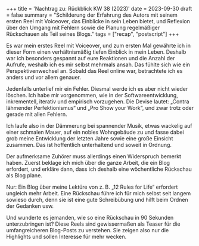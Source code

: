 +++
title = 'Nachtrag zu: Rückblick KW 38 (2023)'
date = 2023-09-30
draft = false
summary = "Schilderung der Erfahrung des Autors mit seinem ersten Reel mit Voiceover, das Einblicke in sein Leben bietet, und Reflexion über den Umgang mit Fehlern sowie die Planung regelmäßiger Rückschauen als Teil seines Blogs."
tags = ["recap", "postscript"]
+++

Es war mein erstes Reel mit Voiceover, und zum ersten Mal gewährte ich in dieser Form einen verhältnismäßig tiefen Einblick in mein Leben. Deshalb war ich besonders gespannt auf eure Reaktionen und die Anzahl der Aufrufe, weshalb ich es mir selbst mehrmals ansah. Das fühlte sich wie ein Perspektivenwechsel an. Sobald das Reel online war, betrachtete ich es anders und vor allem genauer.

Jedenfalls unterlief mir ein Fehler. Diesmal werde ich es aber nicht wieder löschen. Ich habe mir vorgenommen, wie in der Softwareentwicklung, inkrementell, iterativ und empirisch vorzugehen. Die Devise lautet: „Contra lähmender Perfektionismus“ und „Pro Show your Work“, und zwar trotz oder gerade mit allen Fehlern.

Ich laufe also in der Dämmerung bei spannender Musik, etwas wackelig auf einer schmalen Mauer, auf ein nobles Wohngebäude zu und fasse dabei grob meine Entwicklung der letzten Jahre sowie eine große Einsicht zusammen. Das ist hoffentlich unterhaltend und soweit in Ordnung.

Der aufmerksame Zuhörer muss allerdings einen Widerspruch bemerkt haben. Zuerst beklage ich mich über die ganze Arbeit, die ein Blog erfordert, und erkläre dann, dass ich deshalb eine wöchentliche Rückschau als Blog plane.

Nur: Ein Blog über meine Lektüre von z. B. „12 Rules for Life“ erfordert ungleich mehr Arbeit. Eine Rückschau führe ich für mich selbst seit langem sowieso durch, denn sie ist eine gute Schreibübung und hilft beim Ordnen der Gedanken usw.

Und wunderte es jemanden, wie so eine Rückschau in 90 Sekunden unterzubringen ist? Diese Reels sind gewissermaßen als Teaser für die umfangreicheren Blog-Posts zu verstehen. Sie zeigen also nur die Highlights und sollen Interesse für mehr wecken.
